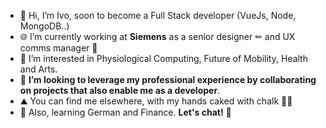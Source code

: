 - 👋 Hi, I’m Ivo, soon to become a Full Stack developer (VueJs, Node, MongoDB..)
- 🌐 I’m currently working at **Siemens** as a senior designer ✏ and UX comms manager 📢
- 👀 I’m interested in Physiological Computing, Future of Mobility, Health and Arts.
- 🤝 **I’m looking to leverage my professional experience by collaborating on projects that also enable me as a developer**.
- ⛰ You can find me elsewhere, with my hands caked with chalk 🧗‍♂️
- 🌱 Also, learning German and Finance. **Let's chat!** 💬
<!---
imacarvalho/imacarvalho is a ✨ special ✨ repository because its `README.md` (this file) appears on your GitHub profile.
You can click the Preview link to take a look at your changes.
--->

